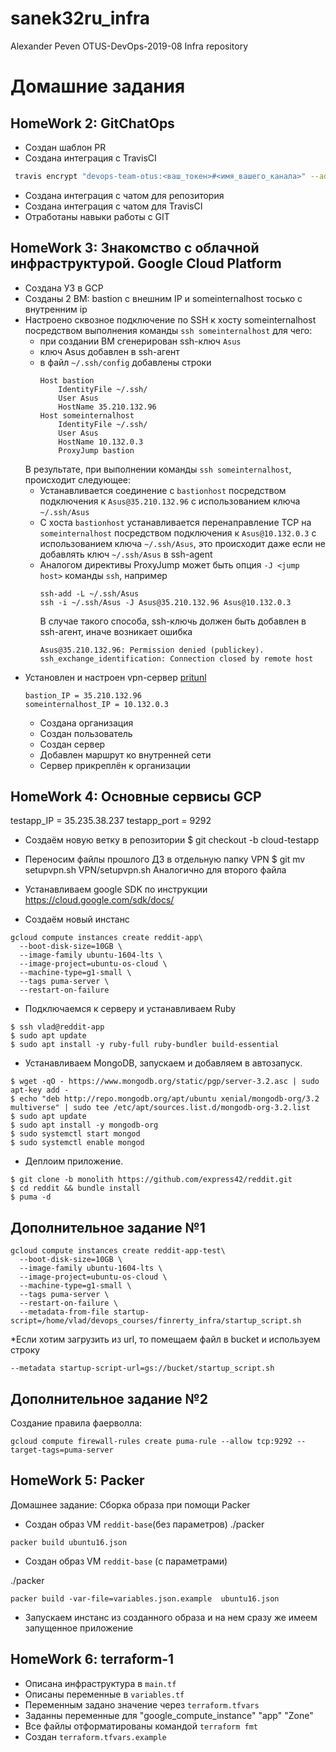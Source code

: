 # sanek32ru_infra
Alexander Peven OTUS-DevOps-2019-08 Infra repository

# Домашние задания

## HomeWork 2: GitChatOps

* Создан шаблон PR
* Создана интеграция с TravisCI
```bash
 travis encrypt "devops-team-otus:<ваш_токен>#<имя_вашего_канала>" --add notifications.slack.rooms --com
```
* Создана интеграция с чатом для репозитория
* Создана интеграция с чатом для TravisCI
* Отработаны навыки работы с GIT

## HomeWork 3: Знакомство с облачной инфраструктурой. Google Cloud Platform

* Создана УЗ в GCP
* Созданы 2 ВМ: bastion с внешним IP и someinternalhost тосько с внутренним ip
* Настроено сквозное подключение по SSH к хосту someinternalhost посредством выполнения команды
`ssh someinternalhost` для чего:
  * при создании ВМ сгенерирован ssh-ключ `Asus`
  * ключ Asus добавлен в ssh-агент
  * в файл `~/.ssh/config` добавлены строки
    ```
    Host bastion
    	IdentityFile ~/.ssh/
    	User Asus
    	HostName 35.210.132.96
    Host someinternalhost
    	IdentityFile ~/.ssh/
    	User Asus
    	HostName 10.132.0.3
    	ProxyJump bastion
    ```
  В результате, при выполнении команды `ssh someinternalhost`, происходит следующее:
  * Устанавливается соединение с `bastionhost` посредством подключения к `Asus@35.210.132.96` с использованием ключа `~/.ssh/Asus`
  * С хоста `bastionhost` устанавливается перенаправление TCP на `someinternalhost` посредством подключения к `Asus@10.132.0.3` с использованием ключа `~/.ssh/Asus`, это происходит даже если не добавлять ключ `~/.ssh/Asus` в ssh-agent
  * Аналогом директивы ProxyJump может быть опция `-J <jump host>` команды `ssh`, например
    ```shell
    ssh-add -L ~/.ssh/Asus
    ssh -i ~/.ssh/Asus -J Asus@35.210.132.96 Asus@10.132.0.3
    ```
    В случае такого способа, ssh-ключь должен быть добавлен в ssh-агент, иначе возникает ошибка
    ```
    Asus@35.210.132.96: Permission denied (publickey).
    ssh_exchange_identification: Connection closed by remote host
    ```
* Установлен и настроен vpn-сервер [pritunl](https://pritunl.com)
  ```
  bastion_IP = 35.210.132.96
  someinternalhost_IP = 10.132.0.3
  ```
  * Создана организация
  * Создан пользователь
  * Создан сервер
  * Добавлен маршрут ко внутренней сети
  * Сервер прикреплён к организации

## HomeWork 4: Основные сервисы GCP
testapp_IP = 35.235.38.237
testapp_port = 9292

* Создаём новую ветку в репозитории
$ git checkout -b cloud-testapp

* Переносим файлы прошлого ДЗ в отдельную папку VPN
$ git mv setupvpn.sh VPN/setupvpn.sh
Аналогично для второго файла

* Устанавливаем google SDK по инструкции https://cloud.google.com/sdk/docs/

* Создаём новый инстанс
```
gcloud compute instances create reddit-app\
  --boot-disk-size=10GB \
  --image-family ubuntu-1604-lts \
  --image-project=ubuntu-os-cloud \
  --machine-type=g1-small \
  --tags puma-server \
  --restart-on-failure
```
* Подключаемся к серверу и устанавливаем Ruby
```
$ ssh vlad@reddit-app
$ sudo apt update
$ sudo apt install -y ruby-full ruby-bundler build-essential
```

* Устанавливаем MongoDB, запускаем и добавляем в автозапуск.
```
$ wget -qO - https://www.mongodb.org/static/pgp/server-3.2.asc | sudo apt-key add -
$ echo "deb http://repo.mongodb.org/apt/ubuntu xenial/mongodb-org/3.2 multiverse" | sudo tee /etc/apt/sources.list.d/mongodb-org-3.2.list
$ sudo apt update
$ sudo apt install -y mongodb-org
$ sudo systemctl start mongod
$ sudo systemctl enable mongod
```

* Деплоим приложение.
```
$ git clone -b monolith https://github.com/express42/reddit.git
$ cd reddit && bundle install
$ puma -d
```

## Дополнительное задание №1
```
gcloud compute instances create reddit-app-test\
  --boot-disk-size=10GB \
  --image-family ubuntu-1604-lts \
  --image-project=ubuntu-os-cloud \
  --machine-type=g1-small \
  --tags puma-server \
  --restart-on-failure \
  --metadata-from-file startup-script=/home/vlad/devops_courses/finrerty_infra/startup_script.sh
```

*Если хотим загрузить из url, то помещаем файл в bucket и используем строку 
```
--metadata startup-script-url=gs://bucket/startup_script.sh
```

## Дополнительное задание №2
Создание правила фаерволла:
```
gcloud compute firewall-rules create puma-rule --allow tcp:9292 --target-tags=puma-server
```

## HomeWork 5: Packer
Домашнее задание: Сборка образа при помощи Packer

* Создан образ VM  `reddit-base`(без параметров)
./packer
```
packer build ubuntu16.json
```
* Создан образ VM `reddit-base` (с параметрами)

./packer 
```
packer build -var-file=variables.json.example  ubuntu16.json
```

* Запускаем инстанс из созданного образа и на нем сразу
же имеем запущенное приложение

## HomeWork 6: terraform-1

- Описана инфраструктура в `main.tf`
- Описаны переменные в `variables.tf`
- Переменным задано значение через `terraform.tfvars`
- Заданны переменные для "google_compute_instance" "app" "Zone"
- Все файлы отформатированы командой `terraform fmt`
- Создан `terraform.tfvars.example`
